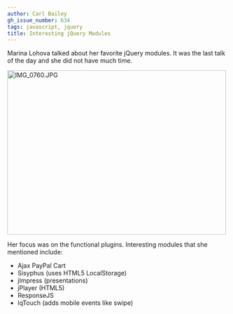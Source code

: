 ```yaml
---
author: Carl Bailey
gh_issue_number: 634
tags: javascript, jquery
title: Interesting jQuery Modules
---
```




Marina Lohova talked about her favorite jQuery modules. It was the last talk of the day and she did not have much time.

<a href="http://www.flickr.com/photos/80083124@N08/7369948058/" title="IMG_0760.JPG by endpoint920, on Flickr"><img alt="IMG_0760.JPG" height="375" src="/blog/2012/06/13/interesting-jquery-modules/image-0.jpeg" width="500"/></a>

Her focus was on the functional plugins. Interesting modules that she mentioned include:

- Ajax PayPal Cart
- Sisyphus (uses HTML5 LocalStorage)
- jImpress (presentations)
- jPlayer (HTML5)
- ResponseJS
- lqTouch (adds mobile events like swipe)


